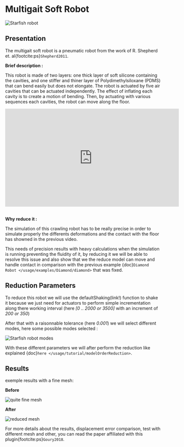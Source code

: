 # Multigait Soft Robot

![Starfish robot](starfish-different-meshes.png)

## Presentation

The multigait soft robot is a pneumatic robot from the work of R. Shepherd et. al{footcite:ps}`Shepherd2011`.

**Brief description :**

This robot is made of two layers:
one thick layer of soft silicone containing the cavities, and one stiffer and thiner layer of Polydimethylsiloxane
(PDMS) that can bend easily but does not elongate. The robot is actuated by five air cavities that can be actuated
independently. The effect of inflating each cavity is to create a motion of bending. Then, by actuating with
various sequences each cavities, the robot can move along the floor.

<iframe width="560" height="315" src="https://www.youtube.com/embed/QpnLj-rzjIo" frameborder="0" allowfullscreen="allowfullscreen"></iframe><br/><br/>

**Why reduce it :**

The simulation of this crawling robot has to be really precise in order to simulate properly the differents deformations and the contact with the floor has showned in the previous video.

This needs of precision results with heavy calculations when the simulation is running preventing the fluidity of it, by reducing it we will be able to resolve this issue and also show 
that we the reduce model can move and handle contact in comparison with the previous example {doc}`Diamond Robot </usage/examples/Diamond/diamond>` that was fixed.

## Reduction Parameters

To reduce this robot we will use the defaultShaking(link!) function to shake it because we just need for actuators to perform simple incrementation along there working interval (here *[0 .. 2000 or 3500]* with an increment of *200 or 350*)

After that with a raisonnable tolerance (here *0.001*) we will select different modes, here some possible modes selected :

![Starfish robot modes](SartfishRobot_modes.png)

With these different parameters we will after perform the reduction like explained {doc}`here </usage/tutorial/modelOrderReduction>`.

## Results 

exemple results with a fine mesh:

**Before**

![quite fine mesh](Starfish_Fine.png)

**After**

![reduced mesh](Starfish_Reduced.png)

For more details about the results, displacement error comparison, test with different mesh and other,
you can read the paper affiliated with this plugin{footcite:ps}`Goury2018`.


```{footbibliography}
```